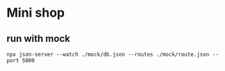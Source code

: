 # Mini shop

## run with mock

```shell
npx json-server --watch ./mock/db.json --routes ./mock/route.json --port 5000
```
